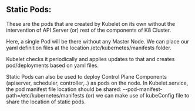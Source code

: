 ## Static Pods:
These are the pods that are created by Kubelet on its own without the intervention of API Server (or) rest of the components of K8 Cluster.

Here, a single Pod will be there without any Master Node. We can place our yaml definition files at the location /etc/kubernetes/manifests folder.

Kubelet checks it periodically and applies updates to that and creates pod/deployments based on yaml files.

Static Pods can also be used to deploy Control Plane Components (apiserver, scheduler, controller,..) as pods on the node.
In Kubelet.service, the pod manifest file location should be shared: --pod-manifest-path=/etc/kubernetes/manifests
(or) we can make use of kubeConfig file to share the location of static pods.
